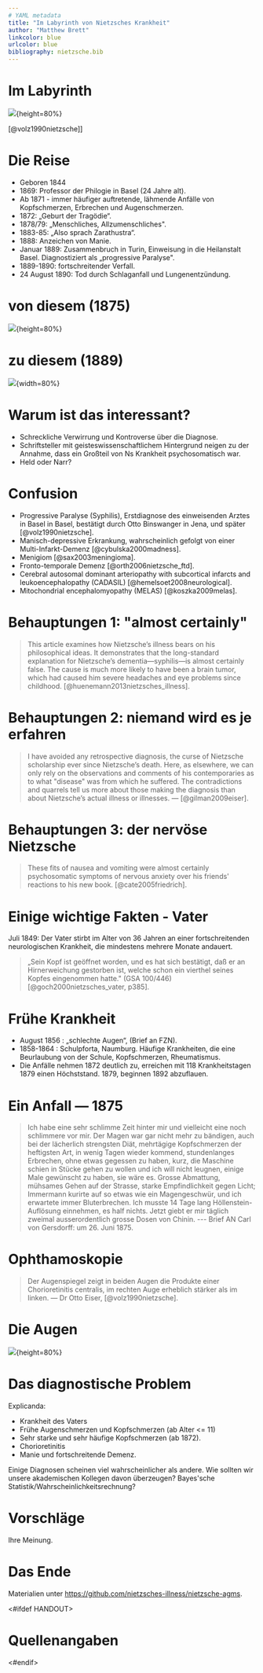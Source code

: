 ```yaml
---
# YAML metadata
title: "Im Labyrinth von Nietzsches Krankheit"
author: "Matthew Brett"
linkcolor: blue
urlcolor: blue
bibliography: nietzsche.bib
---
```


# Im Labyrinth

![](images/nlk_cover.jpg){height=80%}

[@volz1990nietzsche]]

# Die Reise

* Geboren 1844
* 1869: Professor der Philogie in Basel (24 Jahre alt).
* Ab 1871 - immer häufiger auftretende, lähmende Anfälle von Kopfschmerzen,
  Erbrechen und Augenschmerzen.
* 1872: „Geburt der Tragödie“.
* 1878/79: „Menschliches, Allzumenschliches".
* 1883-85: „Also sprach Zarathustra“.
* 1888: Anzeichen von Manie.
* Januar 1889: Zusammenbruch in Turin, Einweisung in die Heilanstalt Basel.
  Diagnostiziert als „progressive Paralyse".
* 1889-1890: fortschreitender Verfall.
* 24 August 1890: Tod durch Schlaganfall und Lungenentzündung.

<!---
# Journey

* Born 1844
* 1869: Professor of philogy at Basel (age 24).
* From 1871 — increasingly frequent, debilitating attacks of headaches,
  vomiting and eye pain.
* 1872: "Birth of Tragegy".
* 1878/79: "Human all too human".
* 1883-85: "Thus Spoke Zarathustra".
* 1888: signs of mania.
* Jan 1889: collapse in Turin, admitted to Basel asylum.  Diagnosed as
  "progressive paralysis".
* 1889-1890: progressive decline.
* 24 August 1890: death from stroke, pneumonia.
-->

# von diesem (1875)

![](images/n_hartmann_1875.jpg){height=80%}

# zu diesem (1889)

![](images/n_olde_1899.jpg){width=80%}

# Warum ist das interessant?

* Schreckliche Verwirrung und Kontroverse über die Diagnose.
* Schriftsteller mit geisteswissenschaftlichem Hintergrund neigen zu der
  Annahme, dass ein Großteil von Ns Krankheit psychosomatisch war.
* Held oder Narr?

# Confusion


* Progressive Paralyse (Syphilis), Erstdiagnose des einweisenden Arztes in
  Basel in Basel, bestätigt durch Otto Binswanger in Jena, und später
  [@volz1990nietzsche].
* Manisch-depressive Erkrankung, wahrscheinlich gefolgt von einer
  Multi-Infarkt-Demenz [@cybulska2000madness].
* Menigiom [@sax2003meningioma].
* Fronto-temporale Demenz [@orth2006nietzsche_ftd].
* Cerebral autosomal dominant arteriopathy with subcortical infarcts and
  leukoencephalopathy (CADASIL) [@hemelsoet2008neurological].
* Mitochondrial encephalomyopathy (MELAS) [@koszka2009melas].

# Behauptungen 1: "almost certainly"

> This article examines how Nietzsche’s illness bears on his philosophical
ideas. It demonstrates that the long-standard explanation for Nietzsche’s
dementia—syphilis—is almost certainly false. The cause is much more likely to
have been a brain tumor, which had caused him severe headaches and eye problems
since childhood. [@huenemann2013nietzsches_illness].

# Behauptungen 2: niemand wird es je erfahren

> I have avoided any retrospective diagnosis, the curse of Nietzsche
scholarship ever since Nietzsche’s death. Here, as elsewhere, we can only rely
on the observations and comments of his contemporaries as to what "disease" was
from which he suffered. The contradictions and quarrels tell us more about
those making the diagnosis than about Nietzsche’s actual illness or illnesses.
— [@gilman2009eiser].

# Behauptungen 3: der nervöse Nietzsche

> These fits of nausea and vomiting were almost certainly psychosomatic
symptoms of nervous anxiety over his friends' reactions to his new book.
[@cate2005friedrich].

# Einige wichtige Fakten - Vater

Juli 1849: Der Vater stirbt im Alter von 36 Jahren an einer fortschreitenden
neurologischen Krankheit, die mindestens mehrere Monate andauert.

> „Sein Kopf ist geöffnet worden, und es hat sich bestätigt, daß er an
Hirnerweichung gestorben ist, welche schon ein vierthel seines Kopfes
eingenommen hatte." (GSA 100/446) [@goch2000nietzsches_vater, p385].

# Frühe Krankheit

* August 1856 : „schlechte Augen“, (Brief an FZN).
* 1858-1864 : Schulpforta, Naumburg. Häufige Krankheiten, die eine Beurlaubung
  von der Schule, Kopfschmerzen, Rheumatismus.
* Die Anfälle nehmen 1872 deutlich zu, erreichen mit 118 Krankheitstagen 1879
  einen Höchststand. 1879, beginnen 1892 abzuflauen.

# Ein Anfall — 1875

> Ich habe eine sehr schlimme Zeit hinter mir und vielleicht eine noch
schlimmere vor mir. Der Magen war gar nicht mehr zu bändigen, auch bei der
lächerlich strengsten Diät, mehrtägige Kopfschmerzen der heftigsten Art, in
wenig Tagen wieder kommend, stundenlanges Erbrechen, ohne etwas gegessen zu
haben, kurz, die Maschine schien in Stücke gehen zu wollen und ich will nicht
leugnen, einige Male gewünscht zu haben, sie wäre es. Grosse Abmattung,
mühsames Gehen auf der Strasse, starke Empfindlichkeit gegen Licht; Immermann
kurirte auf so etwas wie ein Magengeschwür, und ich erwartete immer
Bluterbrechen. Ich musste 14 Tage lang Höllenstein-Auflösung einnehmen, es
half nichts. Jetzt giebt er mir täglich zweimal ausserordentlich grosse Dosen
von Chinin. --- Brief AN Carl von Gersdorff: um 26. Juni 1875.

# Ophthamoskopie

> Der Augenspiegel zeigt in beiden Augen die Produkte einer Chorioretinitis
centralis, im rechten Auge erheblich stärker als im linken. — Dr Otto Eiser,
[@volz1990nietzsche].

# Die Augen

![](images/n_hartmann_1875.jpg){height=80%}

# Das diagnostische Problem

Explicanda:

* Krankheit des Vaters
* Frühe Augenschmerzen und Kopfschmerzen (ab Alter <= 11)
* Sehr starke und sehr häufige Kopfschmerzen (ab 1872).
* Chorioretinitis
* Manie und fortschreitende Demenz.

Einige Diagnosen scheinen viel wahrscheinlicher als andere. Wie sollten wir
unsere akademischen Kollegen davon überzeugen? Bayes'sche
Statistik/Wahrscheinlichkeitsrechnung?

# Vorschläge

Ihre Meinung.

# Das Ende

Materialien unter <https://github.com/nietzsches-illness/nietzsche-agms>.

<#ifdef HANDOUT>
# Quellenangaben
<#endif>
